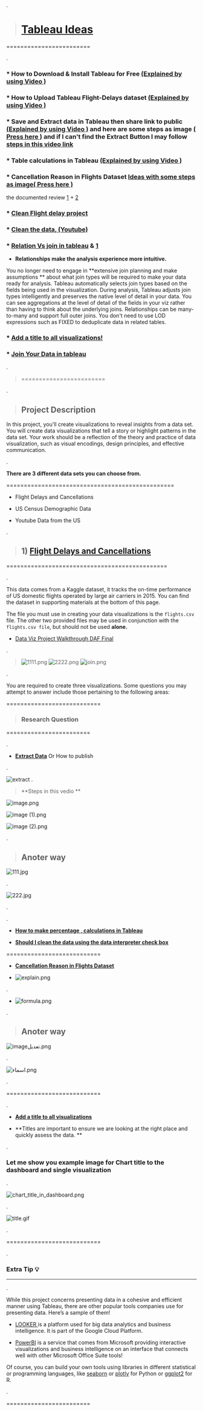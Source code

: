 .

> # [Tableau Ideas](https://help.tableau.com/current/pro/desktop/en-us/datasource_datamodel_whatschanged.htm)


========================

.




###  * How to Download & Install Tableau for Free  [(Explained by using Video )](https://www.youtube.com/watch?v=nurRwAsfOA4)




### * How to Upload Tableau Flight-Delays dataset  [(Explained by using Video )](https://www.youtube.com/watch?v=OrCFzyv-304&list=PLVvPFH7DSPJO_gZLO77r2107ufjpcQPsh)






### * Save and Extract data in Tableau then share link to public [(Explained by using Video )](https://www.youtube.com/watch?v=qVT1aFjDB64&list=PLVvPFH7DSPJO_gZLO77r2107ufjpcQPsh&index=4) and here are some steps as image [( Press here )](#ch1) and if I can't find the Extract Button I may follow [steps in this video link](https://www.youtube.com/watch?v=MLn_iZgP-80)








### * Table calculations in Tableau  [(Explained by using Video )](https://www.youtube.com/watch?v=CbMtGrZnnoI&list=PLVvPFH7DSPJO_gZLO77r2107ufjpcQPsh&index=6)




### * Cancellation Reason in Flights Dataset [Ideas with some steps as image( Press here )](#ch2) 
the documented review [1](https://knowledge.udacity.com/questions/474367) + [2](https://knowledge.udacity.com/questions/552545)



### * [Clean  Flight delay project](https://knowledge.udacity.com/questions/697507)



### * [Clean the data, (Youtube) ](https://knowledge.udacity.com/questions/201529)



### * [Relation Vs join in tableau](https://help.tableau.com/current/pro/desktop/en-us/datasource_datamodel_whatschanged.htm) & [1](https://knowledge.udacity.com/questions/514761)



- **Relationships make the analysis experience more intuitive.**


You no longer need to engage in **extensive join planning and make assumptions ** about what join types will be required to make your data ready for analysis. Tableau automatically selects join types based on the fields being used in the visualization. During analysis, Tableau adjusts join types intelligently and preserves the native level of detail in your data. You can see aggregations at the level of detail of the fields in your viz rather than having to think about the underlying joins. Relationships can be many-to-many and support full outer joins. You don't need to use LOD expressions such as FIXED to deduplicate data in related tables.





### * [Add a title to all visualizations! ](#chtitle) 



### * [Join Your Data in tableau  ](https://help.tableau.com/current/pro/desktop/en-us/joining_tables.htm)


.
> ========================


.



> ## Project Description


In this project, you'll create visualizations to reveal insights from a data set. You will create data visualizations that tell a story or highlight patterns in the data set. Your work should be a reflection of the theory and practice of data visualization, such as visual encodings, design principles, and effective communication.




.




**There are 3 different data sets you can choose from.**

================================================


- Flight Delays and Cancellations

- US Census Demographic Data

- Youtube Data from the US



.






> ## 1)  [Flight Delays and Cancellations]()




==============================================




.



This data comes from a Kaggle dataset, it tracks the on-time performance of US domestic flights operated by large air carriers in 2015. You can find the dataset in supporting materials at the bottom of this page.




The file you must use in creating your data visualizations is the `flights.csv` file. The other two provided files may be used in conjunction with the `flights.csv file`, but should not be used **alone.**






- [Data Viz Project Walkthrough DAF Final](https://www.youtube.com/watch?v=9xqHA732LMA)


.




> ![1111.png](https://udacity-reviews-uploads.s3.us-west-2.amazonaws.com/_attachments/399095/1630990161/1111.png)
> ![2222.png](https://udacity-reviews-uploads.s3.us-west-2.amazonaws.com/_attachments/399095/1630990161/2222.png)
> ![join.png](https://udacity-reviews-uploads.s3.us-west-2.amazonaws.com/_attachments/399095/1630990161/join.png)

.


You are required to create three visualizations. Some questions you may attempt to answer include those pertaining to the following areas:









===========================


> ###   Research Question



========================



.



- **[Extract Data]()**  Or How to publish <a class="anchor" id="ch1"></a>  

.

![extract](https://user-images.githubusercontent.com/36210723/132430446-717fcad5-c039-4c1d-9103-d4ff295c8e5e.png)
.



> **Steps in this vedio **


![image.png](https://udacity-reviews-uploads.s3.us-west-2.amazonaws.com/_attachments/399095/1617583021/image.png)



![image (1).png](https://udacity-reviews-uploads.s3.us-west-2.amazonaws.com/_attachments/399095/1617583022/image__1_.png)


![image (2).png](https://udacity-reviews-uploads.s3.us-west-2.amazonaws.com/_attachments/399095/1617583022/image__2_.png)


.


> ## Anoter way 


![111.jpg](https://udacity-reviews-uploads.s3.us-west-2.amazonaws.com/_attachments/399095/1632473154/111.jpg)

.


![222.jpg](https://udacity-reviews-uploads.s3.us-west-2.amazonaws.com/_attachments/399095/1632473154/222.jpg)





.


.






- **[How to make percentage ,  calculations in Tableau](https://www.youtube.com/watch?v=CbMtGrZnnoI&t=4s)**



- **[ Should I clean the data using the data interpreter check box](https://knowledge.udacity.com/questions/636517)**






===========================



- **[Cancellation Reason in Flights Dataset]()**  <a class="anchor" id="ch2"></a>  



- ![explain.png](https://udacity-reviews-uploads.s3.us-west-2.amazonaws.com/_attachments/399095/1631572178/explain.png)

.

- ![formula.png](https://udacity-reviews-uploads.s3.us-west-2.amazonaws.com/_attachments/399095/1631572177/formula.png)



.


> ## Anoter way



![imageتعديل.png](https://udacity-reviews-uploads.s3.us-west-2.amazonaws.com/_attachments/399095/1632479518/image%D8%AA%D8%B9%D8%AF%D9%8A%D9%84.png)

.


![اسماء.png](https://udacity-reviews-uploads.s3.us-west-2.amazonaws.com/_attachments/399095/1632479518/%D8%A7%D8%B3%D9%85%D8%A7%D8%A1.png)



.

===========================


.




- **[Add a title to all visualizations](https://github.com/nancyalaswad90/Tableau-Ideas)**  <a class="anchor" id="chtitle"></a>  




 -  **Titles are important to ensure we are looking at the right place and quickly assess the data. **


 
.


###  Let me show you example image for Chart title to the dashboard and single visualization 



.


![chart_title_in_dashboard.png](https://udacity-reviews-uploads.s3.us-west-2.amazonaws.com/_attachments/399095/1583713262/chart_title_in_dashboard.png)


.


![title.gif](https://udacity-reviews-uploads.s3.us-west-2.amazonaws.com/_attachments/399095/1595374296/title.gif)


.




===========================


.





### Extra Tip :bulb:

---------------------



.


While this project concerns presenting data in a cohesive and efficient manner using Tableau, there are other popular tools companies use for presenting data. Here’s a sample of them!


- [LOOKER ](https://looker.com/) is a platform used for big data analytics and business intelligence. It is part of the Google Cloud Platform.


- [PowerBI](https://powerbi.microsoft.com/en-us/) is a service that comes from Microsoft providing interactive visualizations and business intelligence on an interface that connects well with other Microsoft Office Suite tools!


Of course, you can build your own tools using libraries in different statistical or programming languages, like [seaborn](https://seaborn.pydata.org/) or [plotly](https://plotly.com/) for Python or [ggplot2](https://ggplot2.tidyverse.org/) for R.



.


========================

